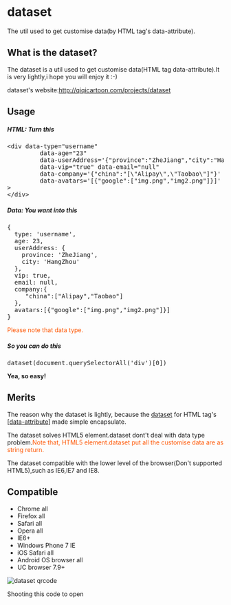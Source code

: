 dataset
=======

<p>The util used to get customise data(by HTML tag&#39;s data-attribute).</p>
<h2 clas="t-pos-center">What is the dataset?</h2>
<p>The dataset is a util used to get customise data(HTML tag data-attribute).It is very lightly,i hope you will enjoy it :-)</p>
<p>dataset's website:<a href="http://qiqicartoon.com/projects/dataset" target="_blank">http://qiqicartoon.com/projects/dataset</a></p>

<h2>Usage</h2>
<h5>HTML: Turn this</h5>
<pre>
&lt;div data-type="username" 
         data-age="23" 
         data-userAddress='{"province":"ZheJiang","city":"HangZhou"}'
         data-vip="true" data-email="null"
         data-company='{"china":"[\"Alipay\",\"Taobao\"]"}'
         data-avatars='[{"google":["img.png","img2.png"]}]'
&gt;
&lt;/div&gt;
</pre>

<h5>Data: You want into this</h5>
<pre>
{
  type: 'username',
  age: 23,
  userAddress: {
    province: 'ZheJiang',
    city: 'HangZhou'
  },
  vip: true,
  email: null,
  company:{
     "china":["Alipay","Taobao"]
  },
  avatars:[{"google":["img.png","img2.png"]}]
}
</pre>
<span style="color:#F50;">Please note that data type.</span>
<h5>So you can do this</h5>
<pre>
dataset(document.querySelectorAll('div')[0])	
</pre>

<strong>Yea, so easy!</strong>

<h2>Merits</h2>
<p>The reason why the dataset is lightly, because the <ins class="dataset">dataset</ins> for HTML tag's [<a href="http://www.w3.org/TR/html5/global-attributes.html#embedding-custom-non-visible-data-with-the-data-attributes" target="_blank">data-attribute</a>] made simple encapsulate.</p>
<p>The dataset solves HTML5 element.dataset dont't deal with data type problem.<span style="color:#FF5500;">Note that, HTML5 element.dataset put all the customise data are as string return.</span></p>
<p>The dataset compatible with the lower level of the browser(Don't supported HTML5),such as IE6,IE7 and IE8.</p>

<h2>Compatible</h2>
<ul>
	<li>Chrome all</li>
	<li>Firefox all</li>
	<li>Safari all</li>
	<li>Opera all</li>
	<li>IE6+</li>
	<li>Windows Phone 7 IE</li>
	<li>iOS Safari all</li>
	<li>Android OS browser all</li>
	<li>UC browser 7.9+</li>
</ul>

<img src="http://qiqicartoon.com/projects/dataset/qrcode.png" alt="dataset qrcode" />
<p>Shooting this code to open</p>